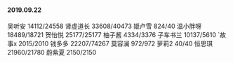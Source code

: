 
#### 2019.09.22

吴听安    14112/24558 
肾虚道长  33608/40473
姬卢雪    824/40
温小胖呀  18489/18721
贺怡悦    25177/25177
柚子酱    4334/3376
子车书兰   10137/5610
`故事x    2015/2010
钱多多    22207/74267
莫容澜    972/972
萝莉2     40/40
恒思琪    21960/21780
蔚紫夏    2150/2150